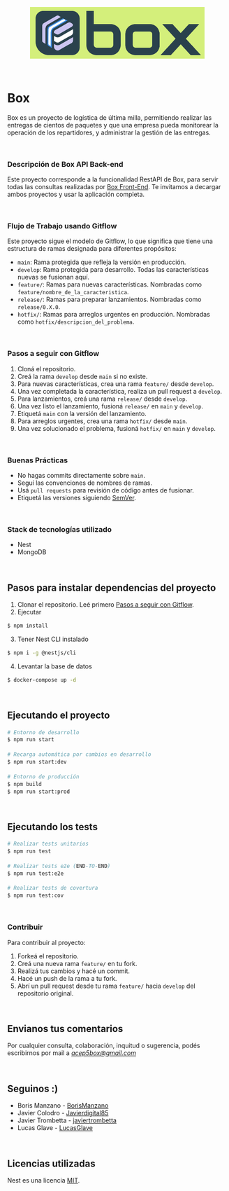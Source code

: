 <p align="center">
  <a href="http://nestjs.com/" target="blank"><img src="./public/assets/img/box.png" width="400" alt="Box" /></a>
</p>

<br>

# Box

Box es un proyecto de logística de última milla, permitiendo realizar las entregas de cientos de paquetes y que una empresa pueda monitorear la operación de los repartidores, y administrar la gestión de las entregas.

<br>

### Descripción de Box API Back-end

Este proyecto corresponde a la funcionalidad RestAPI de Box, para servir todas las consultas realizadas por [Box Front-End](https://github.com/javiertrombetta/p5-box-front). Te invitamos a decargar ambos proyectos y usar la aplicación completa.

<br>

### Flujo de Trabajo usando Gitflow

Este proyecto sigue el modelo de Gitflow, lo que significa que tiene una estructura de ramas designada para diferentes propósitos:

- `main`: Rama protegida que refleja la versión en producción.
- `develop`: Rama protegida para desarrollo. Todas las características nuevas se fusionan aquí.
- `feature/`: Ramas para nuevas características. Nombradas como `feature/nombre_de_la_caracteristica`.
- `release/`: Ramas para preparar lanzamientos. Nombradas como `release/0.X.0`.
- `hotfix/`: Ramas para arreglos urgentes en producción. Nombradas como `hotfix/descripcion_del_problema`.

<br>

### Pasos a seguir con Gitflow

1. Cloná el repositorio.
2. Creá la rama `develop` desde `main` si no existe.
3. Para nuevas características, crea una rama `feature/` desde `develop`.
4. Una vez completada la característica, realiza un pull request a `develop`.
5. Para lanzamientos, creá una rama `release/` desde `develop`.
6. Una vez listo el lanzamiento, fusioná `release/` en `main` y `develop`.
7. Etiquetá `main` con la versión del lanzamiento.
8. Para arreglos urgentes, crea una rama `hotfix/` desde `main`.
9. Una vez solucionado el problema, fusioná `hotfix/` en `main` y `develop`.

<br>

### Buenas Prácticas

- No hagas commits directamente sobre `main`.
- Seguí las convenciones de nombres de ramas.
- Usá `pull requests` para revisión de código antes de fusionar.
- Etiquetá las versiones siguiendo [SemVer](https://semver.org/).

<br>

### Stack de tecnologías utilizado
* Nest
* MongoDB

<br>

## Pasos para instalar dependencias del proyecto

1. Clonar el repositorio. Leé primero [Pasos a seguir con Gitflow](#pasos-a-seguir-con-gitflow).
2. Ejecutar
```bash
$ npm install
```
3. Tener Nest CLI instalado
```bash
$ npm i -g @nestjs/cli
```

4. Levantar la base de datos
```bash
$ docker-compose up -d
```

<br>

## Ejecutando el proyecto

```bash
# Entorno de desarrollo
$ npm run start

# Recarga automática por cambios en desarrollo
$ npm run start:dev

# Entorno de producción
$ npm build
$ npm run start:prod
```

<br>

## Ejecutando los tests

```bash
# Realizar tests unitarios
$ npm run test

# Realizar tests e2e (END-TO-END)
$ npm run test:e2e

# Realizar tests de covertura
$ npm run test:cov
```

<br>

### Contribuir

Para contribuir al proyecto:

1. Forkeá el repositorio.
2. Creá una nueva rama `feature/` en tu fork.
3. Realizá tus cambios y hacé un commit.
4. Hacé un push de la rama a tu fork.
5. Abrí un pull request desde tu rama `feature/` hacia `develop` del repositorio original.

<br>

## Envianos tus comentarios

Por cualquier consulta, colaboración, inquitud o sugerencia, podés escribirnos por mail a *acep5box@gmail.com*

<br>

## Seguinos :)

- Boris Manzano - [BorisManzano](https://github.com/BorisManzano)
- Javier Colodro - [Javierdigital85](https://github.com/Javierdigital85)
- Javier Trombetta - [javiertrombetta](https://github.com/javiertrombetta)
- Lucas Glave - [LucasGlave](https://github.com/LucasGlave)

<br>

## Licencias utilizadas

Nest es una licencia [MIT](LICENSE).

